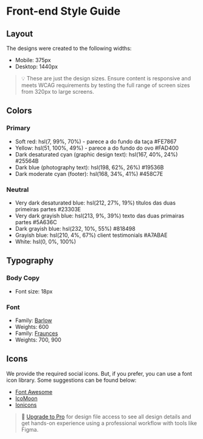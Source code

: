 # Front-end Style Guide

## Layout

The designs were created to the following widths:

- Mobile: 375px
- Desktop: 1440px

> 💡 These are just the design sizes. Ensure content is responsive and meets WCAG requirements by testing the full range of screen sizes from 320px to large screens.

## Colors

### Primary 

- Soft red: hsl(7, 99%, 70%) - parece a do fundo da taça #FE7867
- Yellow: hsl(51, 100%, 49%) - parece a do fundo do ovo #FAD400
- Dark desaturated cyan (graphic design text): hsl(167, 40%, 24%) #25564B
- Dark blue (photography text): hsl(198, 62%, 26%) #19536B
- Dark moderate cyan (footer): hsl(168, 34%, 41%) #458C7E

### Neutral

- Very dark desaturated blue: hsl(212, 27%, 19%) títulos das duas primeiras partes #23303E
- Very dark grayish blue: hsl(213, 9%, 39%) texto das duas primairas partes #5A636C
- Dark grayish blue: hsl(232, 10%, 55%) #818498
- Grayish blue: hsl(210, 4%, 67%) client testimonials #A7ABAE
- White: hsl(0, 0%, 100%)

## Typography

### Body Copy

- Font size: 18px

### Font

- Family: [Barlow](https://fonts.google.com/specimen/Barlow)
- Weights: 600
- Family: [Fraunces](https://fonts.google.com/specimen/Fraunces)
- Weights: 700, 900

## Icons

We provide the required social icons. But, if you prefer, you can use a font icon library. Some suggestions can be found below:

- [Font Awesome](https://fontawesome.com)
- [IcoMoon](https://icomoon.io)
- [Ionicons](https://ionicons.com)

> 💎 [Upgrade to Pro](https://www.frontendmentor.io/pro?ref=style-guide) for design file access to see all design details and get hands-on experience using a professional workflow with tools like Figma.
